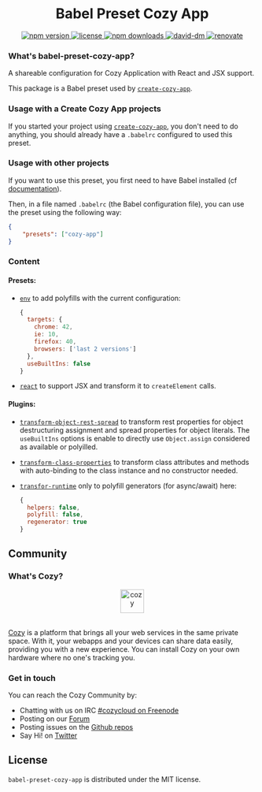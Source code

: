 <h1 align="center">Babel Preset Cozy App</h1>

<div align="center">
  <a href="https://www.npmjs.com/package/babel-preset-cozy-app">
    <img src="https://img.shields.io/npm/v/babel-preset-cozy-app.svg" alt="npm version" />
  </a>
  <a href="https://github.com/CPatchane/create-cozy-app/blob/master/packages/babel-preset-cozy-app/LICENSE">
    <img src="https://img.shields.io/npm/l/babel-preset-cozy-app.svg" alt="license" />
  </a>
  <a href="https://npmjs.org/package/babel-preset-cozy-app">
    <img src="https://img.shields.io/npm/dm/babel-preset-cozy-app.svg" alt="npm downloads" />
  </a>
  <a href="https://david-dm.org/cpatchane/create-cozy-app?path=packages/babel-preset-cozy-app">
    <img src="https://david-dm.org/cpatchane/create-cozy-app/status.svg?path=packages/babel-preset-cozy-app" alt="david-dm" />
  </a>
  <a href="https://renovateapp.com/">
    <img src="https://img.shields.io/badge/renovate-enabled-brightgreen.svg" alt="renovate" />
  </a>
</div>

### What's babel-preset-cozy-app?

A shareable configuration for Cozy Application with React and JSX support.

This package is a Babel preset used by [`create-cozy-app`](https://github.com/CPatchane/create-cozy-app).

### Usage with a Create Cozy App projects

If you started your project using [`create-cozy-app`](https://github.com/CPatchane/create-cozy-app), you don't need to do anything, you should already have a `.babelrc` configured to used this preset.

### Usage with other projects

If you want to use this preset, you first need to have Babel installed (cf [documentation](https://babeljs.io/docs/setup/)).

Then, in a file named `.babelrc` (the Babel configuration file), you can use the preset using the following way:

```json
{
    "presets": ["cozy-app"]
}
```

### Content

#### Presets:

- [`env`](https://github.com/babel/babel/tree/master/experimental/babel-preset-env) to add polyfills with the current configuration:

    ```javascript
    {
      targets: {
        chrome: 42,
        ie: 10,
        firefox: 40,
        browsers: ['last 2 versions']
      },
      useBuiltIns: false
    }
    ```

- [`react`](https://babeljs.io/docs/plugins/preset-react/) to support JSX and transform it to `createElement` calls.

#### Plugins:

- [`transform-object-rest-spread`](http://babeljs.io/docs/plugins/transform-object-rest-spread/) to transform rest properties for object destructuring assignment and spread properties for object literals. The `useBuiltIns` options is enable to directly use `Object.assign` considered as available or polyilled.

- [`transform-class-properties`](https://babeljs.io/docs/plugins/transform-class-properties/) to transform class attributes and methods with auto-binding to the class instance and no constructor needed.

- [`transfor-runtime`](https://babeljs.io/docs/plugins/transform-runtime/) only to polyfill generators (for async/await) here:

    ```js
    {
      helpers: false,
      polyfill: false,
      regenerator: true
    }
    ```

## Community

### What's Cozy?

<div align="center">
  <a href="https://cozy.io">
    <img src="https://cdn.rawgit.com/cozy/cozy-site/master/src/images/cozy-logo-name-horizontal-blue.svg" alt="cozy" height="48" />
  </a>
 </div>
 </br>

[Cozy] is a platform that brings all your web services in the same private space.  With it, your webapps and your devices can share data easily, providing you with a new experience. You can install Cozy on your own hardware where no one's tracking you.

### Get in touch

You can reach the Cozy Community by:

- Chatting with us on IRC [#cozycloud on Freenode][freenode]
- Posting on our [Forum][forum]
- Posting issues on the [Github repos][github]
- Say Hi! on [Twitter][twitter]


## License

`babel-preset-cozy-app` is distributed under the MIT license.


[cozy]: https://cozy.io "Cozy Cloud"
[freenode]: http://webchat.freenode.net/?randomnick=1&channels=%23cozycloud&uio=d4
[forum]: https://forum.cozy.io/
[github]: https://github.com/cozy/
[twitter]: https://twitter.com/cozycloud
